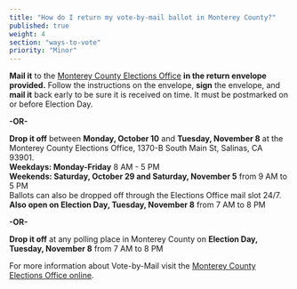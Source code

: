 ```yaml
---
title: "How do I return my vote-by-mail ballot in Monterey County?"
published: true
weight: 4
section: "ways-to-vote"
priority: "Minor"
---
```


**Mail it** to the [Monterey County Elections Office](#section-election-office-contact) **in the return envelope provided.** Follow the instructions on the envelope, **sign** the envelope, and **mail it** back early to be sure it is received on time. It must be postmarked on or before Election Day.  

**-OR-**  

**Drop it off** between **Monday, October 10** and **Tuesday, November 8** at the Monterey County Elections Office, 1370-B South Main St, Salinas, CA 93901.  
**Weekdays: Monday-Friday** 8 AM - 5 PM  
**Weekends: Saturday, October 29 and Saturday, November 5** from 9 AM to 5 PM  
Ballots can also be dropped off through the Elections Office mail slot 24/7.  
**Also open on Election Day, Tuesday, November 8** from 7 AM to 8 PM  

**-OR-**  

**Drop it off** at any polling place in Monterey County on **Election Day, Tuesday, November 8** from 7 AM to 8 PM  

For more information about Vote-by-Mail visit the [Monterey County Elections Office online](http://www.montereycountyelections.us/absentee_faq.htm#6).  
